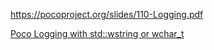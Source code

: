 https://pocoproject.org/slides/110-Logging.pdf

[Poco Logging with std::wstring or wchar_t](https://stackoverflow.com/questions/48945817/poco-logging-with-stdwstring-or-wchar-t)

